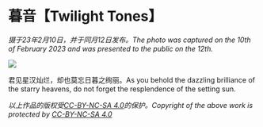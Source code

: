 # 暮音【Twilight Tones】

*摄于23年2月10日，并于同月12日发布。The photo was captured on the 10th of February 2023 and was presented to the public on the 12th.*

![](%E6%9A%AE%E9%9F%B3.png)

君见星汉灿烂，却也莫忘日暮之绚丽。As you behold the dazzling brilliance of the starry heavens, do not forget the resplendence of the setting sun.

*以上作品的版权受[CC-BY-NC-SA 4.0](https://creativecommons.org/licenses/by-nc-sa/4.0/)的保护。Copyright of the above work is protected by [CC-BY-NC-SA 4.0](https://creativecommons.org/licenses/by-nc-sa/4.0/)*